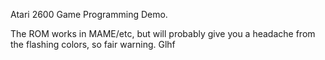 Atari 2600 Game Programming Demo.

The ROM works in MAME/etc, but will probably give you a headache from the flashing colors, so fair warning. Glhf
